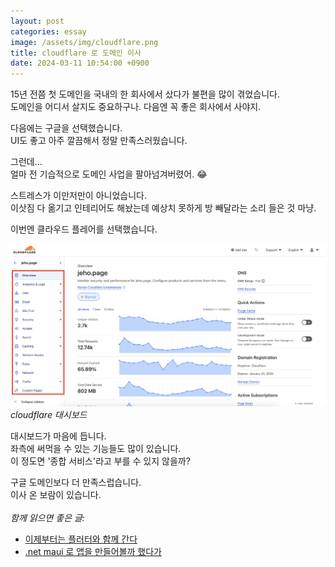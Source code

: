 ```yaml
---
layout: post
categories: essay
image: /assets/img/cloudflare.png
title: cloudflare 로 도메인 이사
date: 2024-03-11 10:54:00 +0900
---
```


15년 전쯤 첫 도메인을 국내의 한 회사에서 샀다가 불편을 많이 겪었습니다.  
도메인을 어디서 살지도 중요하구나. 다음엔 꼭 좋은 회사에서 사야지.

다음에는 구글을 선택했습니다.  
UI도 좋고 아주 깔끔해서 정말 만족스러웠습니다.

그런데...  
얼마 전 기습적으로 도메인 사업을 팔아넘겨버렸어. 😂

스트레스가 이만저만이 아니었습니다.  
이삿짐 다 옮기고 인테리어도 해놨는데 예상치 못하게 방 빼달라는 소리 들은 것 마냥.  

이번엔 클라우드 플레어를 선택했습니다.  

![cloudflare 대시보드](/assets/img/cloudflare.png)  
*cloudflare 대시보드*

대시보드가 마음에 듭니다.  
좌측에 써먹을 수 있는 기능들도 많이 있습니다.  
이 정도면 '종합 서비스'라고 부를 수 있지 않을까?

구글 도메인보다 더 만족스럽습니다.  
이사 온 보람이 있습니다.
<br>
<br>
*함께 읽으면 좋은 글:*
* [이제부터는 플러터와 함께 간다](/essay/2023/09/19/with-flutter.html)
* [.net maui 로 앱을 만들어볼까 했다가](/essay/2022/08/19/maui.html)